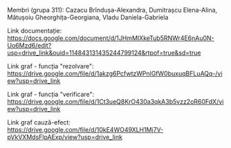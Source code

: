 Membri (grupa 311): Cazacu Brîndușa-Alexandra, Dumitrașcu Elena-Alina, Mătușoiu Gheorghița-Georgiana, Vladu Daniela-Gabriela

Link documentație: https://docs.google.com/document/d/1JHmMIXkeTub5RNWr4E6nAu0N-Uo6Mzd6/edit?usp=drive_link&ouid=114843131435244799124&rtpof=true&sd=true

Link graf - funcția "rezolvare": https://drive.google.com/file/d/1akzg6PcfwtzWPnlGfW0buxuqBFLuAQq-/view?usp=drive_link

Link graf - funcția "verificare": https://drive.google.com/file/d/1Ct3ueQ8KrO430a3qkA3b5vzz2oR60FdX/view?usp=drive_link

Link graf cauză-efect: https://drive.google.com/file/d/10kE4WO49XLH1Mj7V-pVkVXMdsFlpAExp/view?usp=drive_link
